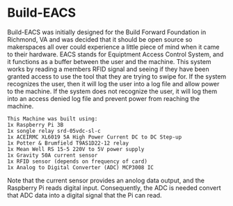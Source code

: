 # Build-EACS
Build-EACS was initially designed for the Build Forward Foundation in Richmond, VA and was decided that it should be open source so makerspaces all over could experience a little piece of mind when it came to their hardware. EACS stands for Equiptment Access Control System, and it functions as a buffer between the user and the machine. This system works by reading a members RFID signal and seeing if they have been granted access to use the tool that they are trying to swipe for. If the system recognizes the user, then it will log the user into a log file and allow power to the machine. If the system does not recognize the user, it will log them into an access denied log file and prevent power from reaching the machine.

	This Machine was built using:
	1x Raspberry Pi 3B
	1x songle relay srd-05vdc-sl-c
	1x ACEIRMC XL6019 5A High Power Current DC to DC Step-up
	1x Potter & Brumfield T9AS1D22-12 relay 
	1x Mean Well RS 15-5 220V to 5V power supply
	1x Gravity 50A current sensor
	1x RFID sensor (depends on frequency of card)
	1x Analog to Digital Converter (ADC) MCP3008 IC

Note that the current sensor provides an anolog data output, and the Raspberry Pi reads digital input. Consequently, the ADC is needed convert that ADC data into a digital signal that the Pi can read.
